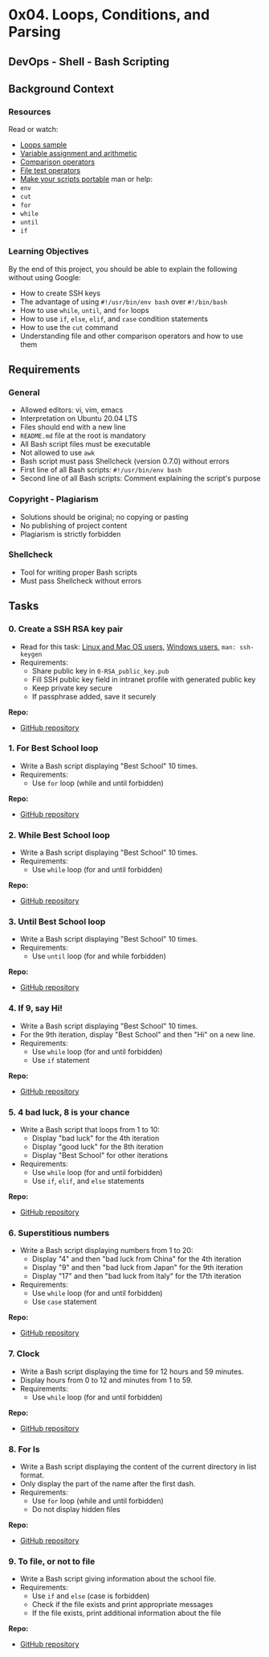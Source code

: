 # 0x04. Loops, Conditions, and Parsing

## DevOps - Shell - Bash Scripting

## Background Context

### Resources
Read or watch:
- [Loops sample](#)
- [Variable assignment and arithmetic](#)
- [Comparison operators](#)
- [File test operators](#)
- [Make your scripts portable](#)
man or help:
- `env`
- `cut`
- `for`
- `while`
- `until`
- `if`

### Learning Objectives
By the end of this project, you should be able to explain the following without using Google:
- How to create SSH keys
- The advantage of using `#!/usr/bin/env bash` over `#!/bin/bash`
- How to use `while`, `until`, and `for` loops
- How to use `if`, `else`, `elif`, and `case` condition statements
- How to use the `cut` command
- Understanding file and other comparison operators and how to use them

## Requirements
### General
- Allowed editors: vi, vim, emacs
- Interpretation on Ubuntu 20.04 LTS
- Files should end with a new line
- `README.md` file at the root is mandatory
- All Bash script files must be executable
- Not allowed to use `awk`
- Bash script must pass Shellcheck (version 0.7.0) without errors
- First line of all Bash scripts: `#!/usr/bin/env bash`
- Second line of all Bash scripts: Comment explaining the script's purpose

### Copyright - Plagiarism
- Solutions should be original; no copying or pasting
- No publishing of project content
- Plagiarism is strictly forbidden

### Shellcheck
- Tool for writing proper Bash scripts
- Must pass Shellcheck without errors

## Tasks

### 0. Create a SSH RSA key pair
- Read for this task: [Linux and Mac OS users](#), [Windows users](#), `man: ssh-keygen`
- Requirements:
  - Share public key in `0-RSA_public_key.pub`
  - Fill SSH public key field in intranet profile with generated public key
  - Keep private key secure
  - If passphrase added, save it securely

**Repo:**
- [GitHub repository](https://github.com/alx-system_engineering-devops/0x04-loops_conditions_and_parsing)

### 1. For Best School loop
- Write a Bash script displaying "Best School" 10 times.
- Requirements:
  - Use `for` loop (while and until forbidden)

**Repo:**
- [GitHub repository](https://github.com/alx-system_engineering-devops/0x04-loops_conditions_and_parsing)

### 2. While Best School loop
- Write a Bash script displaying "Best School" 10 times.
- Requirements:
  - Use `while` loop (for and until forbidden)

**Repo:**
- [GitHub repository](https://github.com/alx-system_engineering-devops/0x04-loops_conditions_and_parsing)

### 3. Until Best School loop
- Write a Bash script displaying "Best School" 10 times.
- Requirements:
  - Use `until` loop (for and while forbidden)

**Repo:**
- [GitHub repository](https://github.com/alx-system_engineering-devops/0x04-loops_conditions_and_parsing)

### 4. If 9, say Hi!
- Write a Bash script displaying "Best School" 10 times.
- For the 9th iteration, display "Best School" and then "Hi" on a new line.
- Requirements:
  - Use `while` loop (for and until forbidden)
  - Use `if` statement

**Repo:**
- [GitHub repository](https://github.com/alx-system_engineering-devops/0x04-loops_conditions_and_parsing)

### 5. 4 bad luck, 8 is your chance
- Write a Bash script that loops from 1 to 10:
  - Display "bad luck" for the 4th iteration
  - Display "good luck" for the 8th iteration
  - Display "Best School" for other iterations
- Requirements:
  - Use `while` loop (for and until forbidden)
  - Use `if`, `elif`, and `else` statements

**Repo:**
- [GitHub repository](https://github.com/alx-system_engineering-devops/0x04-loops_conditions_and_parsing)

### 6. Superstitious numbers
- Write a Bash script displaying numbers from 1 to 20:
  - Display "4" and then "bad luck from China" for the 4th iteration
  - Display "9" and then "bad luck from Japan" for the 9th iteration
  - Display "17" and then "bad luck from Italy" for the 17th iteration
- Requirements:
  - Use `while` loop (for and until forbidden)
  - Use `case` statement

**Repo:**
- [GitHub repository](https://github.com/alx-system_engineering-devops/0x04-loops_conditions_and_parsing)

### 7. Clock
- Write a Bash script displaying the time for 12 hours and 59 minutes.
- Display hours from 0 to 12 and minutes from 1 to 59.
- Requirements:
  - Use `while` loop (for and until forbidden)

**Repo:**
- [GitHub repository](https://github.com/alx-system_engineering-devops/0x04-loops_conditions_and_parsing)

### 8. For ls
- Write a Bash script displaying the content of the current directory in list format.
- Only display the part of the name after the first dash.
- Requirements:
  - Use `for` loop (while and until forbidden)
  - Do not display hidden files

**Repo:**
- [GitHub repository](https://github.com/alx-system_engineering-devops/0x04-loops_conditions_and_parsing)

### 9. To file, or not to file
- Write a Bash script giving information about the school file.
- Requirements:
  - Use `if` and `else` (case is forbidden)
  - Check if the file exists and print appropriate messages
  - If the file exists, print additional information about the file

**Repo:**
- [GitHub repository](https://github.com/alx-system_engineering-devops/0x04-loops_conditions_and_parsing)

